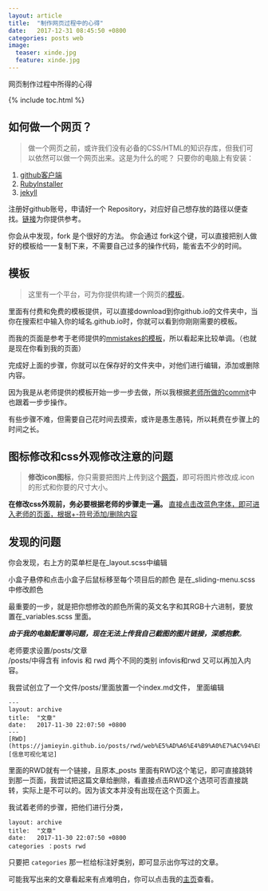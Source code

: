 ```yaml
---
layout: article
title:  "制作网页过程中的心得"
date:   2017-12-31 08:45:50 +0800
categories: posts web
image:
  teaser: xinde.jpg
  feature: xinde.jpg
---
```


网页制作过程中所得的心得

{% include toc.html %}

## 如何做一个网页？
>做一个网页之前，或许我们没有必备的CSS/HTML的知识存库，但我们可以依然可以做一个网页出来。这是为什么的呢？
只要你的电脑上有安装：
1. [github客户端](https://desktop.github.com/)
2. [RubyInstaller](https://rubyinstaller.org/downloads/)
3. [jekyll](http://wiki.jikexueyuan.com/project/jekyll/quickstart.html)  

注册好github账号，申请好一个 Repository，对应好自己想存放的路径以便查找。[链接](https://www.zhihu.com/question/20070065)为你提供参考。

你会从中发现，fork 是个很好的方法。
你会通过 fork这个键，可以直接把别人做好的模板给一一复制下来，不需要自己过多的操作代码，能省去不少的时间。

## 模板
>这里有一个平台，可为你提供构建一个网页的[模板](https://jekyllthemes.io/)。  

里面有付费和免费的模板提供，可以直接download到你github.io的文件夹中，当你在搜索栏中输入你的域名.github.io时，你就可以看到你刚刚需要的模板。  

而我的页面是参考于老师提供的[mmistakes的模板](https://mmistakes.github.io/skinny-bones-jekyll/getting-started/)，所以看起来比较单调。（也就是现在你看到我的页面）

完成好上面的步骤，你就可以在保存好的文件夹中，对他们进行编辑，添加或删除内容。

因为我是从老师提供的模板开始一步一步去做，所以我根据[老师所做的commit](https://github.com/hanteng/hanteng.github.io/commits/master)中也跟着一步步操作。

有些步骤不难，但需要自己花时间去摸索，或许是愚生愚钝，所以耗费在步骤上的时间之长。

## 图标修改和css外观修改注意的问题
> **修改icon图标**，你只需要把图片上传到这个[网页](https://www.ico.la/)，即可将图片修改成.icon的形式和你要的尺寸大小。


**在修改css外观前，务必要根据老师的步骤走一遍。**
[直接点击改蓝色字体，即可进入老师的页面，根据+-符号添加/删除内容](https://github.com/hanteng/hanteng.github.io/commit/817295493392211088eb4ceda97bf20765d970a4) 

## 发现的问题
你会发现，右上方的菜单栏是在_layout.scss中编辑

小盒子悬停和点击小盒子后鼠标移至每个项目后的颜色 是在_sliding-menu.scss中修改颜色

最重要的一步，就是把你想修改的颜色所需的英文名字和其RGB十六进制，要放置在_variables.scss 里面。

***由于我的电脑配置等问题，现在无法上传我自己截图的图片链接，深感抱歉**。*

老师要求设置/posts/文章          
 /posts/中得含有 infovis 和 rwd 两个不同的类别
 infovis和rwd 又可以再加入内容。
 
我尝试创立了一个文件/posts/里面放置一个index.md文件， 里面编辑
```
---
layout: archive
title:  "文章"
date:   2017-11-30 22:07:50 +0800
---
[RWD](https://jamieyin.github.io/posts/rwd/web%E5%AD%A6%E4%B9%A0%E7%AC%94%E8%AE%B0/)
[信息可视化笔记]
```
里面的RWD就有一个链接，且原本_posts 里面有RWD这个笔记，即可直接跳转到那一页面，我尝试把这篇文章给删除，看直接点击RWD这个选项可否直接跳转，实际上是不可以的。因为该文本并没有出现在这个页面上。

我试着老师的步骤，把他们进行分类，

```
layout: archive
title:  "文章"
date:   2017-11-30 22:07:50 +0800
categories ：posts rwd
```
只要把 ```categories```  那一栏给标注好类别，即可显示出你写过的文章。

可能我写出来的文章看起来有点难明白，你可以点击我的[主页](https://jamieyin.github.io)查看。